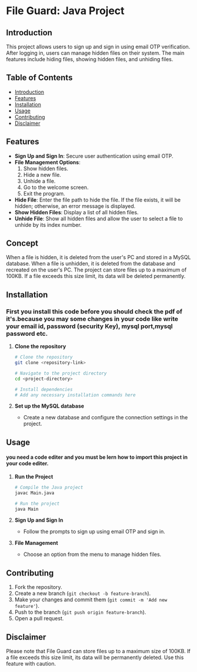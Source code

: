 # File Guard: Java Project

## Introduction

This project allows users to sign up and sign in using email OTP verification. After logging in, users can manage hidden files on their system. The main features include hiding files, showing hidden files, and unhiding files.

## Table of Contents

- [Introduction](#introduction)
- [Features](#features)
- [Installation](#installation)
- [Usage](#usage)
- [Contributing](#contributing)
- [Disclaimer](#disclaimer)

## Features

- **Sign Up and Sign In**: Secure user authentication using email OTP.
- **File Management Options**:
  1. Show hidden files.
  2. Hide a new file.
  3. Unhide a file.
  4. Go to the welcome screen.
  5. Exit the program.
- **Hide File**: Enter the file path to hide the file. If the file exists, it will be hidden; otherwise, an error message is displayed.
- **Show Hidden Files**: Display a list of all hidden files.
- **Unhide File**: Show all hidden files and allow the user to select a file to unhide by its index number.

## Concept

When a file is hidden, it is deleted from the user's PC and stored in a MySQL database. When a file is unhidden, it is deleted from the database and recreated on the user's PC. The project can store files up to a maximum of 100KB. If a file exceeds this size limit, its data will be deleted permanently.

## Installation
### First you install this code before you should check the pdf of it's.because you may some changes in your code like write your email id, password (security Key), mysql port,mysql password etc.

1. **Clone the repository**

    ```bash
    # Clone the repository
    git clone <repository-link>

    # Navigate to the project directory
    cd <project-directory>

    # Install dependencies
    # Add any necessary installation commands here
    ```

2. **Set up the MySQL database**
   - Create a new database and configure the connection settings in the project.



## Usage
#### you need a code editer and you must be lern how to import this project in your code editer.
1. **Run the Project**

    ```bash
    # Compile the Java project
    javac Main.java

    # Run the project
    java Main
    ```

2. **Sign Up and Sign In**
   - Follow the prompts to sign up using email OTP and sign in.
3. **File Management**
   - Choose an option from the menu to manage hidden files.

## Contributing

1. Fork the repository.
2. Create a new branch (`git checkout -b feature-branch`).
3. Make your changes and commit them (`git commit -m 'Add new feature'`).
4. Push to the branch (`git push origin feature-branch`).
5. Open a pull request.

## Disclaimer

Please note that File Guard can store files up to a maximum size of 100KB. If a file exceeds this size limit, its data will be permanently deleted. Use this feature with caution.
